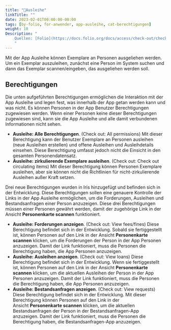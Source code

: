 ```yaml
---
title: "📱Ausleihe"
linkTitle: ""
date: 2023-02-01T00:00:00-00:00
tags: [by-folio, for-anwender, app-ausleihe, cat-berechtigungen]
weight: 10
Description: "
    Quellen: [Folio](https://docs.folio.org/docs/access/check-out/checkout/) & [GBV](https://info.gbv.de/pages/viewpage.action?pageId=839188607)
    "
---
```


Mit der App Ausleihe können Exemplare an Personen ausgeliehen werden. Um ein Exemplar auszuleihen, zunächst eine Person im System suchen und dann das Exemplar scannen/eingeben, das ausgeliehen werden soll.

## Berechtigungen

Die unten aufgeführten Berechtigungen ermöglichen die Interaktion mit der App Ausleihe und legen fest, was innerhalb der App getan werden kann und was nicht. Es können Personen in der App Benutzer Berechtigungen zugewiesen werden. Wenn einer Personen keine dieser Berechtigungen zugewiesen sind, kann sie die App Ausleihe und alle damit verbundenen Informationen nicht sehen.

-   **Ausleihe: Alle Berechtigungen**. (Check out: All permissions)
    Mit dieser Berechtigung kann der Benutzer Exemplare an Personen ausleihen (neue Ausleihen erstellen) und offene Ausleihen und Ausleihdetails einsehen. Diese Berechtigung umfasst jedoch nicht die Einsicht in den gesamten Personendatensatz.
-   **Ausleihe: zirkulierende Exemplare ausleihen**. (Check out: Check out circulating items)
    Mit dieser Berechtigung können Personen Exemplare ausleihen, aber sie können nicht die Richtlinien für nicht-zirkulierende Ausleihen außer Kraft setzen.

Drei neue Berechtigungen wurden in Iris hinzugefügt und befinden sich in der Entwicklung. Diese Berechtigungen sollen eine genauere Kontrolle der Links in der App Ausleihe ermöglichen, um die Forderungen, Ausleihen und Bestandsanfragen einer Person anzuzeigen. Diese drei Berechtigungen müssen einer Personen gewährt werden, damit der zugehörige Link in der Ansicht **Personenkarte scannen** funktioniert.

-   **Ausleihe: Forderungen anzeigen**. (Check out: View fees/fines)
    Diese Berechtigung befindet sich in der Entwicklung. Sobald sie fertiggestellt ist, können Personen auf den Link in der Ansicht **Personenkarte scannen** klicken, um die Forderungen der Person in der App Personen anzuzeigen. Damit der Link funktioniert, muss die Personen die Berechtigung haben, die App Personen anzuzeigen.
-   **Ausleihe: Ausleihen anzeigen**. (Check out: View loans)
    Diese Berechtigung befindet sich in der Entwicklung. Wenn sie fertiggestellt ist, können Personen auf den Link in der Ansicht **Personenkarte scannen** klicken, um die aktuellen Ausleihen der Person in der App Personen anzuzeigen. Damit der Link funktioniert, muss die Personen die Berechtigung haben, die App Personen anzuzeigen.
-   **Ausleihe: Bestandsanfragen anzeigen**. (Check out: View requests)
    Diese Berechtigung befindet sich in der Entwicklung. Mit dieser Berechtigung können Personen auf den Link in der Ansicht **Personenkarte scannen** klicken, um die aktuellen Bestandsanfragen der Person in der Bestandsanfragen-App anzuzeigen. Damit der Link funktioniert, muss die Personen die Berechtigung haben, die Bestandsanfragen-App anzuzeigen.
